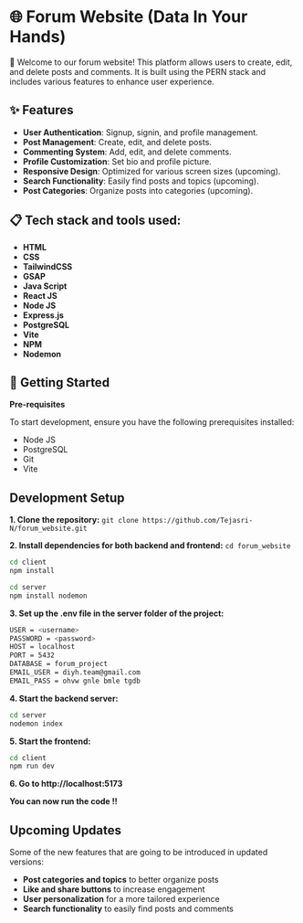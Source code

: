 # 🌐 Forum Website (Data In Your Hands)

👋 Welcome to our forum website! This platform allows users to create, edit, and delete posts and comments. It is built using the PERN stack and includes various features to enhance user experience.

## ✨ Features

- **User Authentication**: Signup, signin, and profile management.
- **Post Management**: Create, edit, and delete posts.
- **Commenting System**: Add, edit, and delete comments.
- **Profile Customization**: Set bio and profile picture.
- **Responsive Design**: Optimized for various screen sizes (upcoming).
- **Search Functionality**: Easily find posts and topics (upcoming).
- **Post Categories**: Organize posts into categories (upcoming).

## 📋 Tech stack and tools used:

- **HTML**
- **CSS**
- **TailwindCSS**
- **GSAP**
- **Java Script**
- **React JS**
- **Node JS**
- **Express.js**
- **PostgreSQL**
- **Vite**
- **NPM**
- **Nodemon**

## 🚀 Getting Started

**Pre-requisites**

To start development, ensure you have the following prerequisites installed:

- Node JS
- PostgreSQL
- Git
- Vite

## Development Setup

**1. Clone the repository:**
`git clone https://github.com/Tejasri-N/forum_website.git`

**2. Install dependencies for both backend and frontend:**
`cd forum_website`

```bash
cd client
npm install
```

```bash
cd server
npm install nodemon
```

**3. Set up the .env file in the server folder of the project:**

```bash
USER = <username>
PASSWORD = <password>
HOST = localhost
PORT = 5432
DATABASE = forum_project
EMAIL_USER = diyh.team@gmail.com
EMAIL_PASS = ohvw gnle bmle tgdb
```

**4. Start the backend server:**

```bash
cd server
nodemon index
```

**5. Start the frontend:**

```bash
cd client
npm run dev
```

**6. Go to http://localhost:5173**

**You can now run the code !!**

## Upcoming Updates

Some of the new features that are going to be introduced in updated versions:

- **Post categories and topics** to better organize posts
- **Like and share buttons** to increase engagement
- **User personalization** for a more tailored experience
- **Search functionality** to easily find posts and comments
